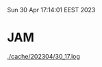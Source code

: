 Sun 30 Apr 17:14:01 EEST 2023
# JAM
<a href='./cache/202304/30_17.log'>./cache/202304/30_17.log</a>
